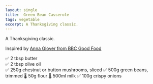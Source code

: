 ```yaml
---
layout: single
title:  Green Bean Casserole
tags: vegetable
excerpt: A Thanksgiving classic.
---
```

A Thanksgiving classic.

Inspired by [Anna Glover from BBC Good Food](https://www.bbcgoodfood.com/recipes/green-bean-casserole)

✅ 2 tbsp butter  
✅ 2 tbsp olive oil  
✅ 250g chestnut or button mushrooms, sliced
✅ 500g green beans, trimmed
🌡️ 50g flour
🌡️ 500ml milk
✅ 100g crispy onions
